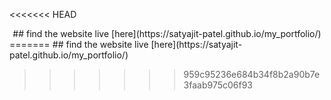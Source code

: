 <<<<<<< HEAD
<div align="center">
    ## find the website live [here](https://satyajit-patel.github.io/my_portfolio/)
</div>
=======
## find the website live [here](https://satyajit-patel.github.io/my_portfolio/)



    

>>>>>>> 959c95236e684b34f8b2a90b7e3faab975c06f93
